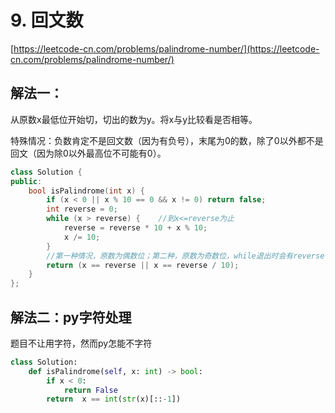 # 9. 回文数

[https://leetcode-cn.com/problems/palindrome-number/](https://leetcode-cn.com/problems/palindrome-number/)

## 解法一：

从原数x最低位开始切，切出的数为y。将x与y比较看是否相等。 

特殊情况：负数肯定不是回文数（因为有负号），末尾为0的数，除了0以外都不是回文（因为除0以外最高位不可能有0）。

```cpp
class Solution {
public:
    bool isPalindrome(int x) {
        if (x < 0 || x % 10 == 0 && x != 0) return false;
        int reverse = 0;
        while (x > reverse) {    //到x<=reverse为止
            reverse = reverse * 10 + x % 10;
            x /= 10;
        }
        //第一种情况，原数为偶数位；第二种，原数为奇数位，while退出时会有reverse = x
        return (x == reverse || x == reverse / 10);
    }
};
```

## 解法二：py字符处理

题目不让用字符，然而py怎能不字符

```python
class Solution:
    def isPalindrome(self, x: int) -> bool:
        if x < 0:
            return False
        return  x == int(str(x)[::-1])
```


